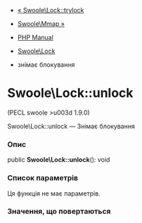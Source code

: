 - [« Swoole\Lock::trylock](swoole-lock.trylock.md)
- [Swoole\Mmap »](class.swoole-mmap.md)

- [PHP Manual](index.md)
- [Swoole\Lock](class.swoole-lock.md)
- знімає блокування

# Swoole\Lock::unlock

(PECL swoole \>u003d 1.9.0)

Swoole\Lock::unlock — Знімає блокування

### Опис

public **Swoole\Lock::unlock**(): void

### Список параметрів

Ця функція не має параметрів.

### Значення, що повертаються
